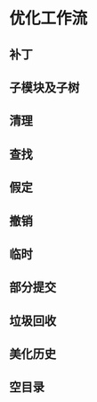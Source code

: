 优化工作流
==========

## 补丁

## 子模块及子树

## 清理

## 查找

## 假定

## 撤销

## 临时

## 部分提交

## 垃圾回收

## 美化历史

## 空目录

